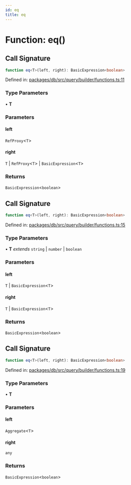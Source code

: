 ```yaml
---
id: eq
title: eq
---
```


<!-- DO NOT EDIT: this page is autogenerated from the type comments -->

# Function: eq()

## Call Signature

```ts
function eq<T>(left, right): BasicExpression<boolean>
```

Defined in: [packages/db/src/query/builder/functions.ts:11](https://github.com/TanStack/db/blob/main/packages/db/src/query/builder/functions.ts#L11)

### Type Parameters

• **T**

### Parameters

#### left

`RefProxy`\<`T`\>

#### right

`T` | `RefProxy`\<`T`\> | `BasicExpression`\<`T`\>

### Returns

`BasicExpression`\<`boolean`\>

## Call Signature

```ts
function eq<T>(left, right): BasicExpression<boolean>
```

Defined in: [packages/db/src/query/builder/functions.ts:15](https://github.com/TanStack/db/blob/main/packages/db/src/query/builder/functions.ts#L15)

### Type Parameters

• **T** *extends* `string` \| `number` \| `boolean`

### Parameters

#### left

`T` | `BasicExpression`\<`T`\>

#### right

`T` | `BasicExpression`\<`T`\>

### Returns

`BasicExpression`\<`boolean`\>

## Call Signature

```ts
function eq<T>(left, right): BasicExpression<boolean>
```

Defined in: [packages/db/src/query/builder/functions.ts:19](https://github.com/TanStack/db/blob/main/packages/db/src/query/builder/functions.ts#L19)

### Type Parameters

• **T**

### Parameters

#### left

`Aggregate`\<`T`\>

#### right

`any`

### Returns

`BasicExpression`\<`boolean`\>
